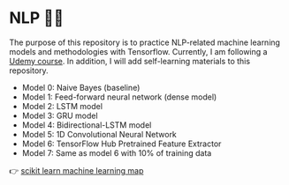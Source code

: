 # NLP 👨‍💻

The purpose of this repository is to practice NLP-related machine learning models and methodologies with Tensorflow. Currently, I am following a [Udemy course](https://www.udemy.com/share/104sRw3@D4fIWuFk4kfelFPyPMINZmgld0UP4HVnutCd3x8Prd0WQgOhAyBn1yjjPbdZiHwNcw==/). In addition, I will add self-learning materials to this repository.

*  Model 0: Naive Bayes (baseline)
*  Model 1: Feed-forward neural network (dense model)
*  Model 2: LSTM model
*  Model 3: GRU model
*  Model 4: Bidirectional-LSTM model
*  Model 5: 1D Convolutional Neural Network
*  Model 6: TensorFlow Hub Pretrained Feature Extractor
*  Model 7: Same as model 6 with 10% of training data

👉 [scikit learn machine learning map](https://scikit-learn.org/stable/tutorial/machine_learning_map/index.html)
